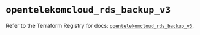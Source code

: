 # `opentelekomcloud_rds_backup_v3`

Refer to the Terraform Registry for docs: [`opentelekomcloud_rds_backup_v3`](https://registry.terraform.io/providers/opentelekomcloud/opentelekomcloud/1.36.49/docs/resources/rds_backup_v3).
